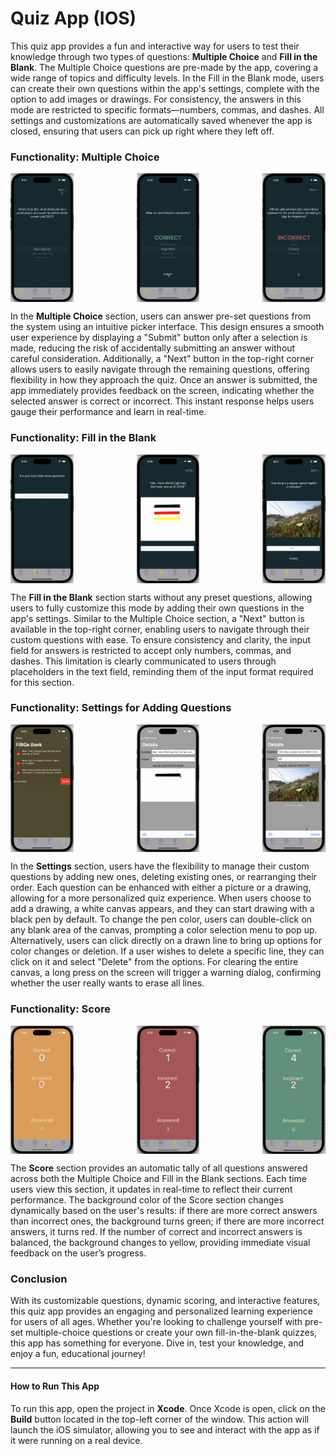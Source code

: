 # Quiz App (IOS)

This quiz app provides a fun and interactive way for users to test their knowledge through two types of questions: **Multiple Choice** and **Fill in the Blank**. The Multiple Choice questions are pre-made by the app, covering a wide range of topics and difficulty levels. In the Fill in the Blank mode, users can create their own questions within the app's settings, complete with the option to add images or drawings. For consistency, the answers in this mode are restricted to specific formats—numbers, commas, and dashes. All settings and customizations are automatically saved whenever the app is closed, ensuring that users can pick up right where they left off.

### Functionality: Multiple Choice
<div style="display: flex; justify-content: space-between;">
  <img src="images/mcq.png" alt="multiple choice" style="width: 20%;"/>
  <img src="images/mcq_corrrect.png" alt="mcq_with correct mark" style="width: 20%;"/>
  <img src="images/mcq_incorrect.png" alt="mcq_with incorrect mark" style="width: 20%;"/>
</div>

In the **Multiple Choice** section, users can answer pre-set questions from the system using an intuitive picker interface. This design ensures a smooth user experience by displaying a "Submit" button only after a selection is made, reducing the risk of accidentally submitting an answer without careful consideration. Additionally, a "Next" button in the top-right corner allows users to easily navigate through the remaining questions, offering flexibility in how they approach the quiz. Once an answer is submitted, the app immediately provides feedback on the screen, indicating whether the selected answer is correct or incorrect. This instant response helps users gauge their performance and learn in real-time.

### Functionality: Fill in the Blank
<div style="display: flex; justify-content: space-between;">
  <img src="images/fibq.png" alt="fill in the blank question(empty)" style="width: 20%;"/>
  <img src="images/fibq_drawing.png" alt="fill in the blank question(drawing)" style="width: 20%;"/>
  <img src="images/fibq_picture.png" alt="fill in the blank question(picture)" style="width: 20%;"/>
</div>

The **Fill in the Blank** section starts without any preset questions, allowing users to fully customize this mode by adding their own questions in the app's settings. Similar to the Multiple Choice section, a "Next" button is available in the top-right corner, enabling users to navigate through their custom questions with ease. To ensure consistency and clarity, the input field for answers is restricted to accept only numbers, commas, and dashes. This limitation is clearly communicated to users through placeholders in the text field, reminding them of the input format required for this section.

### Functionality: Settings for Adding Questions
<div style="display: flex; justify-content: space-between;">
  <img src="images/editing.png" alt="editing" style="width: 20%;"/>
  <img src="images/drawing.png" alt="add drawing" style="width: 20%;"/>
  <img src="images/picture.png" alt="add picture" style="width: 20%;"/>
</div>

In the **Settings** section, users have the flexibility to manage their custom questions by adding new ones, deleting existing ones, or rearranging their order. Each question can be enhanced with either a picture or a drawing, allowing for a more personalized quiz experience. When users choose to add a drawing, a white canvas appears, and they can start drawing with a black pen by default. To change the pen color, users can double-click on any blank area of the canvas, prompting a color selection menu to pop up. Alternatively, users can click directly on a drawn line to bring up options for color changes or deletion. If a user wishes to delete a specific line, they can click on it and select "Delete" from the options. For clearing the entire canvas, a long press on the screen will trigger a warning dialog, confirming whether the user really wants to erase all lines.

### Functionality: Score
<div style="display: flex; justify-content: space-between;">
  <img src="images/score_balance.png" alt="balance" style="width: 20%;"/>
  <img src="images/score_lost.png" alt="lost" style="width: 20%;"/>
  <img src="images/score_win.png" alt="win" style="width: 20%;"/>
</div>

The **Score** section provides an automatic tally of all questions answered across both the Multiple Choice and Fill in the Blank sections. Each time users view this section, it updates in real-time to reflect their current performance. The background color of the Score section changes dynamically based on the user's results: if there are more correct answers than incorrect ones, the background turns green; if there are more incorrect answers, it turns red. If the number of correct and incorrect answers is balanced, the background changes to yellow, providing immediate visual feedback on the user’s progress.

### Conclusion

With its customizable questions, dynamic scoring, and interactive features, this quiz app provides an engaging and personalized learning experience for users of all ages. Whether you're looking to challenge yourself with pre-set multiple-choice questions or create your own fill-in-the-blank quizzes, this app has something for everyone. Dive in, test your knowledge, and enjoy a fun, educational journey!

---

#### How to Run This App

To run this app, open the project in **Xcode**. Once Xcode is open, click on the **Build** button located in the top-left corner of the window. This action will launch the iOS simulator, allowing you to see and interact with the app as if it were running on a real device.
